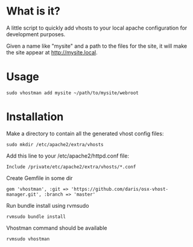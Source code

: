 What is it?
===========

A little script to quickly add vhosts to your local apache configuration for development purposes.

Given a name like "mysite" and a path to the files for the site, it will make the site appear at http://mysite.local.

Usage
=====

	sudo vhostman add mysite ~/path/to/mysite/webroot

Installation
============

Make a directory to contain all the generated vhost config files:

	sudo mkdir /etc/apache2/extra/vhosts

Add this line to your /etc/apache2/httpd.conf file:

	Include /private/etc/apache2/extra/vhosts/*.conf

Create Gemfile in some dir

	gem 'vhostman', :git => 'https://github.com/daris/osx-vhost-manager.git', :branch => 'master'

Run bundle install using rvmsudo

	rvmsudo bundle install

Vhostman command should be available

	rvmsudo vhostman